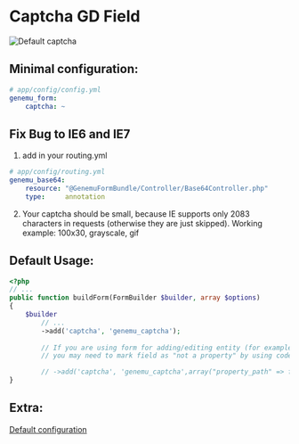 # Captcha GD Field

![Default captcha](https://github.com/genemu/GenemuFormBundle/raw/master/Resources/doc/captcha_gd/images/default.png)

## Minimal configuration:

``` yml
# app/config/config.yml
genemu_form:
    captcha: ~
```

## Fix Bug to IE6 and IE7

1. add in your routing.yml

``` yml
# app/config/routing.yml
genemu_base64:
    resource: "@GenemuFormBundle/Controller/Base64Controller.php"
    type:     annotation
```

2. Your captcha should be small, because IE supports only 2083 characters in requests (otherwise they are just skipped).
Working example: 100x30, grayscale, gif

## Default Usage:

``` php
<?php
// ...
public function buildForm(FormBuilder $builder, array $options)
{
    $builder
        // ...
        ->add('captcha', 'genemu_captcha');
        
        // If you are using form for adding/editing entity (for example with FOSUserBundle user registration form)
        // you may need to mark field as "not a property" by using code

        // ->add('captcha', 'genemu_captcha',array("property_path" => false,));
}
```

## Extra:

[Default configuration](https://github.com/genemu/GenemuFormBundle/blob/master/Resources/doc/captcha_gd/default.md)

